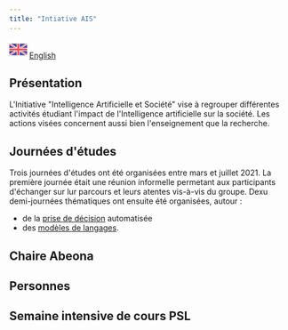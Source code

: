 ```yaml
---
title: "Intiative AIS"
---
```

![en][en] [English](en/index.md)


## Présentation

L'Initiative "Intelligence Artificielle et Société" vise à regrouper différentes activités étudiant l'impact de l'Intelligence artificielle sur la société. Les actions visées concernent aussi bien l'enseignement que la recherche. 

## Journées d'études

Trois journées d'études ont été organisées entre mars et juillet 2021. La première journée était une réunion informelle permetant aux participants d'échanger sur lur parcours et leurs atentes vis-à-vis du groupe. Dexu demi-journées thématiques ont ensuite été organisées, autour :

* de la [prise de décision](decision.md) automatisée 
* des [modèles de langages](modeles.md). 

<!-- Voici la [liste](workshops.md) des journées d'études à venir. -->

## Chaire Abeona

## Personnes

## Semaine intensive de cours PSL

[en]: assets/uk.png "Britain"

